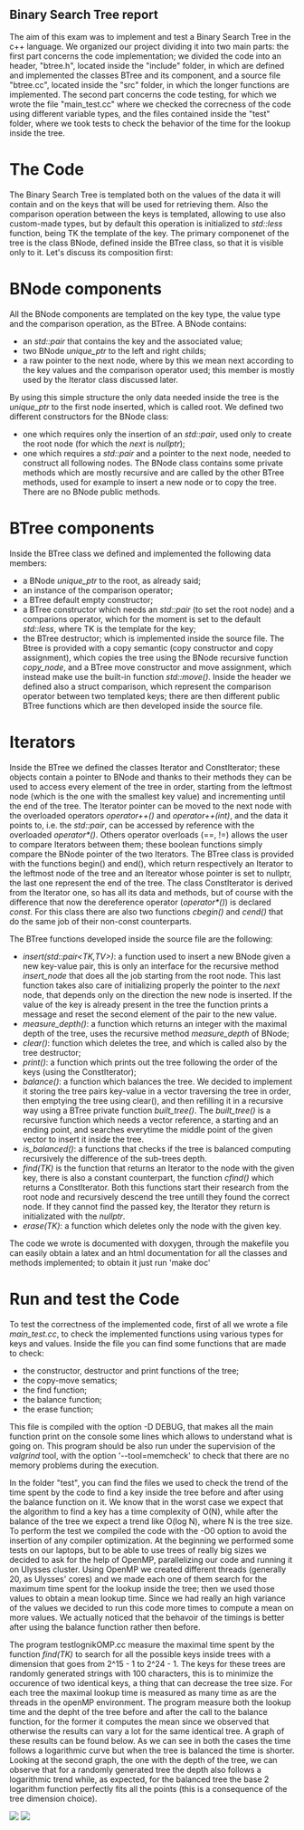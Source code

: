 ## Binary Search Tree report

The aim of this exam was to implement and test a Binary Search Tree in the c++ language.
We organized our project dividing it into two main parts: the first part concerns the code implementation; we divided the code into an header, "btree.h", located inside the "include" folder, in which are defined and implemented the classes BTree and its component, and a source file "btree.cc", located inside the "src" folder, in which the longer functions are implemented.
The second part concerns the code testing, for which we wrote the file "main_test.cc" where we checked the correcness of the code using different variable types, and the files contained inside the "test" folder, where we took tests to check the behavior of the time for the lookup inside the tree.

# The Code

The Binary Search Tree is templated both on the values of the data it will contain and on the keys that will be used for retrieving them. Also the comparison operation between the keys is templated, allowing to use also custom-made types, but by default this operation is initialized to _std::less<TK>_ function, being TK the template of the key. The primary componenet of the tree is the class BNode, defined inside the BTree class, so that it is visible only to it.
Let's discuss its composition first:

# BNode components

All the BNode components are templated on the key type, the value type and the comparison operation, as the BTree. A BNode contains:
- an _std::pair_ that contains the key and the associated value;
- two BNode _unique\_ptr_ to the left and right childs;
- a raw pointer to the next node, where by this we mean next according to the key values and the comparison operator used; this member is mostly used by the Iterator class discussed later.

By using this simple structure the only data needed inside the tree is the _unique\_ptr_ to the first node inserted, which is called root.
We defined two different constructors for the BNode class:
- one which requires only the insertion of an _std::pair_, used only to create the root node (for which the _next_ is _nullptr_);
- one which requires a _std::pair_ and a pointer to the next node, needed to construct all following nodes.
The BNode class contains some private methods which are mostly recursive and are called by the other BTree methods, used for example to insert a new node or to copy the tree. There are no BNode public methods.

# BTree components

Inside the BTree class we defined and implemented the following data members:
- a BNode _unique\_ptr_ to the root, as already said;
- an instance of the comparison operator;
- a BTree default empty constructor;
- a BTree constructor which needs an _std::pair_ (to set the root node) and a comparions operator, which for the moment is set to the default _std::less<TK>_, where TK is the template for the key;
- the BTree destructor; which is implemented inside the source file.
The Btree is provided with a copy semantic (copy constructor and copy assignment), which copies the tree using the BNode recursive function _copy\_node_, and a BTree move constructor and move assignment, which instead make use the built-in function _std::move()_.
Inside the header we defined also a struct comparison, which represent the comparison operator between two templated keys; there are then different public BTree functions which are then developed inside the source file.

# Iterators

Inside the BTree we defined the classes Iterator and ConstIterator; these objects contain a pointer to BNode and thanks to their methods they can be used to access every element of the tree in order, starting from the leftmost node (which is the one with the smallest key value) and incrementing until the end of the tree.
The Iterator pointer can be moved to the next node with the overloaded operators _operator++()_ and _operator++(int)_, and the data it points to, i.e. the _std::pair_, can be accessed by reference with the overloaded _operator*()_.
Others operator overloads (==, !=) allows the user to compare Iterators between them; these boolean functions simply compare the BNode pointer of the two Iterators.
The BTree class is provided with the functions begin() and end(), which return respectively an Iterator to the leftmost node of the tree and an Itereator whose pointer is set to nullptr, the last one represent the end of the tree. The class ConstIterator is derived from the Iterator one, so has all its data and methods, but of course with the difference that now the dereference operator (_operator*()_) is declared _const_. For this class there are also two functions _cbegin()_ and _cend()_ that do the same job of their non-const counterparts.



The BTree functions developed inside the source file are the following:

- _insert(std::pair<TK,TV>)_: a function used to insert a new BNode given a new key-value pair, this is only an interface for the recursive method _insert\_node_ that does all the job starting from the root node. This last function takes also care of initializing properly the pointer to the _next_ node, that depends only on the direction the new node is inserted. If the value of the key is already present in the tree the function prints a message and reset the second element of the pair to the new value.
- _measure\_depth()_: a function which returns an integer with the maximal depth of the tree, uses the recursive method _measure\_depth_ of BNode;
- _clear()_: function which deletes the tree, and which is called also by the tree destructor;
- _print()_: a function which prints out the tree following the order of the keys (using the ConstIterator);
- _balance()_: a function which balances the tree. We decided to implement it storing the tree pairs key-value in a vector traversing the tree in order, then emptying the tree using clear(), and then refilling it in a recursive way using a BTree private function _built\_tree()_. The _built\_tree()_ is a recursive function which needs a vector reference, a starting and an ending point, and searches everytime the middle point of the given vector to insert it inside the tree.
- _is\_balanced()_: a functions that checks if the tree is balanced computing recursively the difference of the sub-trees depth.
- _find(TK)_ is the function that returns an Iterator to the node with the given key, there is also a constant counterpart, the function _cfind()_ which returns a ConstIterator. Both this functions start their research from the root node and recursively descend the tree untill they found the correct node. If they cannot find the passed key, the Iterator they return is initializated with the _nullptr_.
- _erase(TK)_: a function which deletes only the node with the given key.

The code we wrote is documented with doxygen, through the makefile you can easily obtain a latex and an html documentation for all the classes and methods implemented; to obtain it just run 'make doc'


# Run and test the Code

To test the correctness of the implemented code, first of all we wrote a file _main\_test.cc_, to check the implemented functions using various types for keys and values. Inside the file you can find some functions that are made to check:
- the constructor, destructor and print functions of the tree;
- the copy-move sematics;
- the find function;
- the balance function;
- the erase function;

This file is compiled with the option -D DEBUG, that makes all the main function print on the console some lines which allows to understand what is going on. This program should be also run under the supervision of the _valgrind_ tool, with the option '--tool=memcheck' to check that there are no memory problems during the execution.

In the folder "test", you can find the files we used to check the trend of the time spent by the code to find a key inside the tree before and after using the balance function on it.
We know that in the worst case we expect that the algorithm to find a key has a time complexity of O(N), while after the balance of the tree we expect a trend like O(log N), where N is the tree size. To perform the test we compiled the code with the -O0 option to avoid the insertion of any compiler optimization.
At the beginning we performed some tests on our laptops, but to be able to use trees of really big sizes we decided to ask for the help of OpenMP, parallelizing our code and running it on Ulysses cluster.
Using OpenMP we created different threads (generally 20, as Ulysses' cores) and we made each one of them search for the maximum time spent for the lookup inside the tree; then we used those values to obtain a mean lookup time. Since we had really an high variance of the values we decided to run this code more times to compute a mean on more values.
We actually noticed that the behavoir of the timings is better after using the balance function rather then before.


The program testlognikOMP.cc measure the maximal time spent by the function _find(TK)_ to search for all the possible keys inside trees with a dimension that goes from 2^15 - 1 to 2^24 - 1. The keys for these trees are randomly generated strings with 100 characters, this is to minimize the occurence of two identical keys, a thing that can decrease the tree size. For each tree the maximal lookup time is measured as many time as are the threads in the openMP environment. The program measure both the lookup time and the depht of the tree before and after the call to the balance function, for the former it computes the mean since we observed that otherwise the results can vary a lot for the same identical tree. A graph of these results can be found below. As we can see in both the cases the time follows a logarithmic curve but when the tree is balanced the time is shorter. Looking at the second graph, the one with the depth of the tree, we can observe that for a randomly generated tree the depth also follows a logarithmic trend while, as expected, for the balanced tree the base 2 logarithm function perfectly fits all the points (this is a consequence of the tree dimension choice). 

![](nik_times.png)
![](nik_depth.png)

